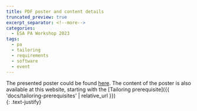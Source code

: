 ```yaml
---
title: PDF poster and content details
truncated_preview: true
excerpt_separator: <!--more-->
categories:
  - ESA PA Workshop 2023
tags:
  - pa
  - tailoring
  - requirements
  - software
  - event
---
```


The presented poster could be found [here](/files/poster-esa-workshop-2023.pdf). 
The content of the poster is also available at this website, starting with the
[Tailoring prerequisite]({{ 'docs/tailoring-prerequisites' | relative_url }})  
{: .text-justify}